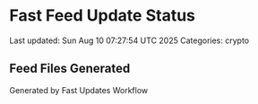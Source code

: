 # Fast Feed Update Status
Last updated: Sun Aug 10 07:27:54 UTC 2025
Categories: crypto

## Feed Files Generated

Generated by Fast Updates Workflow

